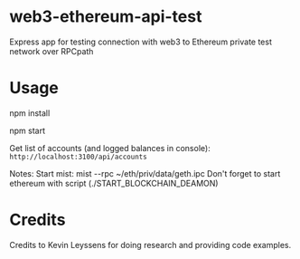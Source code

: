 # web3-ethereum-api-test
Express app for testing connection with web3 to Ethereum private test network over RPCpath

# Usage
npm install

npm start

Get list of accounts (and logged balances in console):
``http://localhost:3100/api/accounts``

Notes:
Start mist: mist --rpc ~/eth/priv/data/geth.ipc
Don't forget to start ethereum with script (./START\_BLOCKCHAIN_DEAMON)

# Credits
Credits to Kevin Leyssens for doing research and providing code examples.
